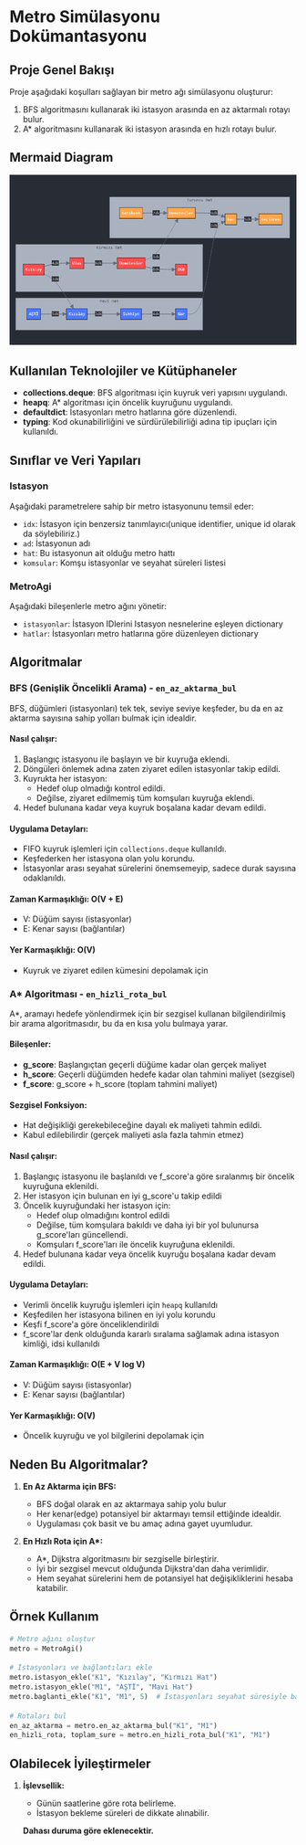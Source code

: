 # Metro Simülasyonu Dokümantasyonu

## Proje Genel Bakışı

Proje aşağıdaki koşulları sağlayan bir metro ağı simülasyonu oluşturur:

1. BFS algoritmasını kullanarak iki istasyon arasında en az aktarmalı rotayı bulur.
2. A\* algoritmasını kullanarak iki istasyon arasında en hızlı rotayı bulur.

## Mermaid Diagram

![Diagram](image.png)

## Kullanılan Teknolojiler ve Kütüphaneler

- **collections.deque**: BFS algoritması için kuyruk veri yapısını uygulandı.
- **heapq**: A\* algoritması için öncelik kuyruğunu uygulandı.
- **defaultdict**: İstasyonları metro hatlarına göre düzenlendi.
- **typing**: Kod okunabilirliğini ve sürdürülebilirliği adına tip ipuçları için kullanıldı.

## Sınıflar ve Veri Yapıları

### Istasyon

Aşağıdaki parametrelere sahip bir metro istasyonunu temsil eder:

- `idx`: İstasyon için benzersiz tanımlayıcı(unique identifier, unique id olarak da söylebiliriz.)
- `ad`: İstasyonun adı
- `hat`: Bu istasyonun ait olduğu metro hattı
- `komsular`: Komşu istasyonlar ve seyahat süreleri listesi

### MetroAgi

Aşağıdaki bileşenlerle metro ağını yönetir:

- `istasyonlar`: İstasyon IDlerini Istasyon nesnelerine eşleyen dictionary
- `hatlar`: İstasyonları metro hatlarına göre düzenleyen dictionary

## Algoritmalar

### BFS (Genişlik Öncelikli Arama) - `en_az_aktarma_bul`

BFS, düğümleri (istasyonları) tek tek, seviye seviye keşfeder, bu da en az aktarma sayısına sahip yolları bulmak için idealdir.

#### Nasıl çalışır:

1. Başlangıç istasyonu ile başlayın ve bir kuyruğa eklendi.
2. Döngüleri önlemek adına zaten ziyaret edilen istasyonlar takip edildi.
3. Kuyrukta her istasyon:
   - Hedef olup olmadığı kontrol edildi.
   - Değilse, ziyaret edilmemiş tüm komşuları kuyruğa eklendi.
4. Hedef bulunana kadar veya kuyruk boşalana kadar devam edildi.

#### Uygulama Detayları:

- FIFO kuyruk işlemleri için `collections.deque` kullanıldı.
- Keşfederken her istasyona olan yolu korundu.
- İstasyonlar arası seyahat sürelerini önemsemeyip, sadece durak sayısına odaklanıldı.

#### Zaman Karmaşıklığı: O(V + E)

- V: Düğüm sayısı (istasyonlar)
- E: Kenar sayısı (bağlantılar)

#### Yer Karmaşıklığı: O(V)

- Kuyruk ve ziyaret edilen kümesini depolamak için

### A\* Algoritması - `en_hizli_rota_bul`

A\*, aramayı hedefe yönlendirmek için bir sezgisel kullanan bilgilendirilmiş bir arama algoritmasıdır, bu da en kısa yolu bulmaya yarar.

#### Bileşenler:

- **g_score**: Başlangıçtan geçerli düğüme kadar olan gerçek maliyet
- **h_score**: Geçerli düğümden hedefe kadar olan tahmini maliyet (sezgisel)
- **f_score**: g_score + h_score (toplam tahmini maliyet)

#### Sezgisel Fonksiyon:

- Hat değişikliği gerekebileceğine dayalı ek maliyeti tahmin edildi.
- Kabul edilebilirdir (gerçek maliyeti asla fazla tahmin etmez)

#### Nasıl çalışır:

1. Başlangıç istasyonu ile başlanıldı ve f_score'a göre sıralanmış bir öncelik kuyruğuna eklenildi.
2. Her istasyon için bulunan en iyi g_score'u takip edildi
3. Öncelik kuyruğundaki her istasyon için:
   - Hedef olup olmadığını kontrol edildi
   - Değilse, tüm komşulara bakıldı ve daha iyi bir yol bulunursa g_score'ları güncellendi.
   - Komşuları f_score'ları ile öncelik kuyruğuna eklenildi.
4. Hedef bulunana kadar veya öncelik kuyruğu boşalana kadar devam edildi.

#### Uygulama Detayları:

- Verimli öncelik kuyruğu işlemleri için `heapq` kullanıldı
- Keşfedilen her istasyona bilinen en iyi yolu korundu
- Keşfi f_score'a göre önceliklendirildi
- f_score'lar denk olduğunda kararlı sıralama sağlamak adına istasyon kimliği, idsi kullanıldı

#### Zaman Karmaşıklığı: O(E + V log V)

- V: Düğüm sayısı (istasyonlar)
- E: Kenar sayısı (bağlantılar)

#### Yer Karmaşıklığı: O(V)

- Öncelik kuyruğu ve yol bilgilerini depolamak için

## Neden Bu Algoritmalar?

1. **En Az Aktarma için BFS:**

   - BFS doğal olarak en az aktarmaya sahip yolu bulur
   - Her kenar(edge) potansiyel bir aktarmayı temsil ettiğinde idealdir.
   - Uygulaması çok basit ve bu amaç adına gayet uyumludur.

2. **En Hızlı Rota için A\*:**
   - A\*, Dijkstra algoritmasını bir sezgiselle birleştirir.
   - İyi bir sezgisel mevcut olduğunda Dijkstra'dan daha verimlidir.
   - Hem seyahat sürelerini hem de potansiyel hat değişikliklerini hesaba katabilir.

## Örnek Kullanım

```python
# Metro ağını oluştur
metro = MetroAgi()

# İstasyonları ve bağlantıları ekle
metro.istasyon_ekle("K1", "Kızılay", "Kırmızı Hat")
metro.istasyon_ekle("M1", "AŞTİ", "Mavi Hat")
metro.baglanti_ekle("K1", "M1", 5)  # İstasyonları seyahat süresiyle bağla

# Rotaları bul
en_az_aktarma = metro.en_az_aktarma_bul("K1", "M1")
en_hizli_rota, toplam_sure = metro.en_hizli_rota_bul("K1", "M1")
```

## Olabilecek İyileştirmeler

1. **İşlevsellik:**

   - Günün saatlerine göre rota belirleme.
   - İstasyon bekleme süreleri de dikkate alınabilir.

   **Dahası duruma göre eklenecektir.**
